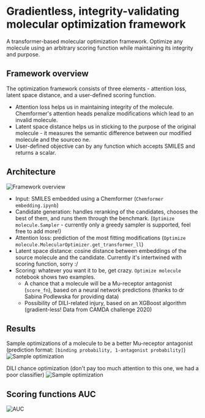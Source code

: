 # Gradientless, integrity-validating molecular optimization framework
A transformer-based molecular optimization framework. Optimize any molecule using an arbitrary scoring function while maintaining its integrity and purpose.


## Framework overview

The optimization framework consists of three elements - attention loss, latent space distance, and a user-defined scoring function.

 - Attention loss helps us in maintaining integrity of the molecule. Chemformer's attention heads penalize modifications which lead to an invalid molecule.
 - Latent space distance helps us in sticking to the purpose of the original molecule - it measures the semantic difference between our modified molecule and the sourceo ne.
 - User-defined objective can by any function which accepts SMILES and returns a scalar. 

## Architecture
![Framework overview](https://i.imgur.com/uYNyr13.png)
 - Input: SMILES embedded using a Chemformer (`Chemformer embedding.ipynb`)
 - Candidate generation: handles reranking of the candidates, chooses the best of them, and runs them through the benchmark. (`Optimize molecule.Sampler` - currently only a greedy sampler is supported, feel free to add more!)
 - Attention loss: prediction of the most fitting modifications (`Optimize molecule.MolecularOptimizer.get_transformer_ll`)
 - Latent space distance: cosine distance between embeddings of the source molecule and the candidate. Currently it's intertwined with scoring function, sorry :/ 
 - Scoring: whatever you want it to be, get crazy. `Optimize molecule` notebook shows two examples.
    - A chance that a molecule will be a Mu-receptor antagonist (`score_fn`), based on a neural network predictions (thanks to dr Sabina Podlewska for providing data)
    - Possibility of DILI-related injury, based on an XGBoost algorithm (gradient-less! Data from CAMDA challenge 2020)
  
## Results
Sample optimizations of a molecule to be a better Mu-receptor antagonist (prediction format: `[binding probability, 1-antagonist probability]`)
![Sample optimization](https://i.imgur.com/QYoxbhJ.png)

DILI chance optimization (don't pay too much attention to this one, we had a poor classifier)
![Sample optimization](https://i.imgur.com/IOQiAuG.png)

## Scoring functions AUC
![AUC](https://i.imgur.com/YWTwKwp.png)
